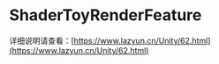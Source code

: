 # ShaderToyRenderFeature

详细说明请查看：[https://www.lazyun.cn/Unity/62.html](https://www.lazyun.cn/Unity/62.html)
